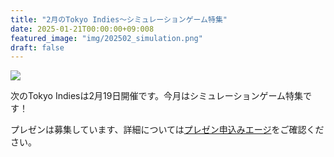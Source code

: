 ```yaml
---
title: "2月のTokyo Indies〜シミュレーションゲーム特集"
date: 2025-01-21T00:00:00+09:008
featured_image: "img/202502_simulation.png"
draft: false
---
```


![](/img/202502_simulation.png)

次のTokyo Indiesは2月19日開催です。今月はシミュレーションゲーム特集です！

プレゼンは募集しています、詳細については[プレゼン申込みエージ](/present)をご確認ください。
